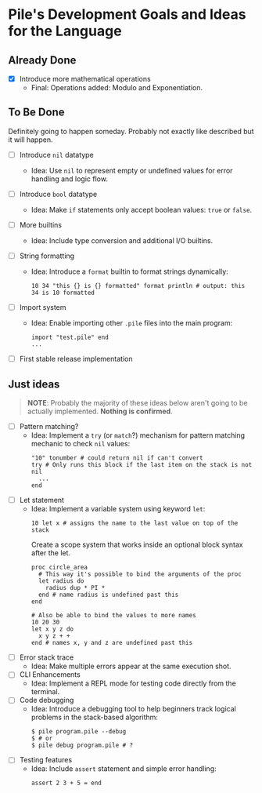 # Pile's Development Goals and Ideas for the Language

## Already Done
- [X] Introduce more mathematical operations
  * Final: Operations added: Modulo and Exponentiation.

## To Be Done
Definitely going to happen someday. Probably not exactly like described but it will happen.

- [ ] Introduce `nil` datatype
  * Idea: Use `nil` to represent empty or undefined values for error handling and logic flow.
- [ ] Introduce `bool` datatype
  * Idea: Make `if` statements only accept boolean values: `true` or `false`. 
- [ ] More builtins
  * Idea: Include type conversion and additional I/O builtins.
- [ ] String formatting
  * Idea: Introduce a `format` builtin to format strings dynamically:
    ```pile
    10 34 "this {} is {} formatted" format println # output: this 34 is 10 formatted
    ```
- [ ] Import system
  * Idea: Enable importing other `.pile` files into the main program:
    ```pile
    import "test.pile" end
    ...
    ```
- [ ] First stable release implementation


## Just ideas
> **NOTE**: Probably the majority of these ideas below aren't going to be actually implemented. **Nothing is confirmed**.

- [ ] Pattern matching?
  * Idea: Implement a `try` (or `match`?) mechanism for pattern matching mechanic to check `nil` values:
    ```
    "10" tonumber # could return nil if can't convert 
    try # Only runs this block if the last item on the stack is not nil
      ...
    end
    ```
- [ ] Let statement
  * Idea: Implement a variable system using keyword `let`:
    ```
    10 let x # assigns the name to the last value on top of the stack
    ```
    Create a scope system that works inside an optional block syntax after the let.
    ```
    proc circle_area
      # This way it's possible to bind the arguments of the proc
      let radius do
        radius dup * PI *
      end # name radius is undefined past this
    end
    
    # Also be able to bind the values to more names
    10 20 30
    let x y z do
      x y z + +
    end # names x, y and z are undefined past this
    ```
- [ ] Error stack trace
  * Idea: Make multiple errors appear at the same execution shot.
- [ ] CLI Enhancements
  * Idea: Implement a REPL mode for testing code directly from the terminal.
- [ ] Code debugging
  * Idea: Introduce a debugging tool to help beginners track logical problems in the stack-based algorithm:
    ```console
    $ pile program.pile --debug
    $ # or
    $ pile debug program.pile # ?
    ```
- [ ] Testing features
  * Idea: Include `assert` statement and simple error handling:
    ```pile
    assert 2 3 + 5 = end
    ```
